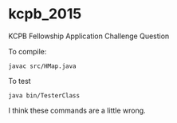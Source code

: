# kcpb_2015
KCPB Fellowship Application Challenge Question

To compile: 

`javac src/HMap.java`

To test

`java bin/TesterClass`

I think these commands are a little wrong.
